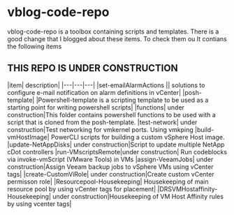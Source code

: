 # vblog-code-repo

vblog-code-repo is a toolbox containing scripts and templates.
There is a good change that I blogged about these items. To check them ou
It contians the following items
## THIS REPO IS UNDER CONSTRUCTION

|item| description|
|---|---|---|
|set-emailAlarmActions || solutions to configure e-mail notification on alarm definitions in vCenter|
|posh-template| |Powershell-template is a scripting template to be used as a starting point for writing powershell scripts|
|functions| under construction|This folder contains powershell functions to be used with a script that is cloned from the posh-template. 
|test-network| under construction|Test networking for vmkernel ports. Using vmkping
|build-vmHostImage| PowerCLI scripts for building a custom vSphere Host image.
|update-NetAppDisks| under construction|Script to update multiple NetApp cDot controllers
|run-VMscriptsRemote|under construction| Run codeblocks via invoke-vmScript (VMware Tools) in VMs
|assign-VeeamJobs| under construction|Assign Veeam backup jobs to vSphere VMs using vCenter tags|
|create-CustomViRole| under construction|Create custom vCenter permisson role|
|Resourcepool-Housekeeping| Housekeeping of main resource pool by using vCenter tags for placement|
|DRSVMHostaffinity-Housekeeping| under construction|Housekeeping of VM Host Affinity rules by using vcenter tags|
